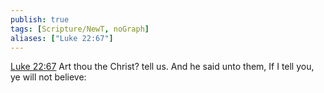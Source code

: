```yaml
---
publish: true
tags: [Scripture/NewT, noGraph]
aliases: ["Luke 22:67"]
---
```

[Luke 22:67](https://churchofjesuschrist.org/study/scriptures/nt/luke/22?lang=eng&id=p67#p67) Art thou the Christ? tell us. And he said unto them, If I tell you, ye will not believe:
